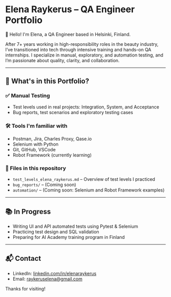 # Elena Raykerus – QA Engineer Portfolio

👋 Hello! I'm Elena, a QA Engineer based in Helsinki, Finland.

After 7+ years working in high-responsibility roles in the beauty industry, I’ve transitioned into tech through intensive training and hands-on QA internships. I specialize in manual, exploratory, and automation testing, and I’m passionate about quality, clarity, and collaboration.

---

## 🧪 What's in this Portfolio?

### ✅ Manual Testing
- Test levels used in real projects: Integration, System, and Acceptance
- Bug reports, test scenarios and exploratory testing cases

### 🛠️ Tools I'm familiar with
- Postman, Jira, Charles Proxy, Qase.io
- Selenium with Python
- Git, GitHub, VSCode
- Robot Framework (currently learning)

### 📁 Files in this repository
- `test_levels_elena_raykerus.md` – Overview of test levels I practiced
- `bug_reports/` – (Coming soon)
- `automation/` – (Coming soon: Selenium and Robot Framework examples)

---

## 📚 In Progress
- Writing UI and API automated tests using Pytest & Selenium
- Practicing test design and SQL validation
- Preparing for AI Academy training program in Finland

---

## 📬 Contact
- LinkedIn: [linkedin.com/in/elenaraykerus](https://www.linkedin.com/in/elenaraykerus)
- Email: raykeruselena@gmail.com

Thanks for visiting!

